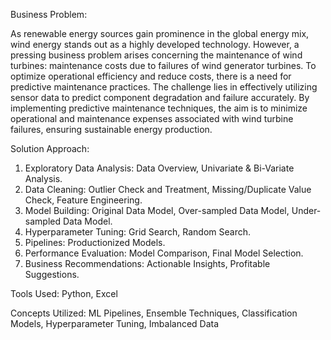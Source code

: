 Business Problem:

As renewable energy sources gain prominence in the global energy mix, wind energy stands out as a highly developed technology. However, a pressing business problem arises concerning the maintenance of wind turbines: maintenance costs due to failures of wind generator turbines.
To optimize operational efficiency and reduce costs, there is a need for predictive maintenance practices. The challenge lies in effectively utilizing sensor data to predict component degradation and failure accurately. 
By implementing predictive maintenance techniques, the aim is to minimize operational and maintenance expenses associated with wind turbine failures, ensuring sustainable energy production.

Solution Approach:
1. Exploratory Data Analysis: Data Overview, Univariate & Bi-Variate Analysis.
2. Data Cleaning: Outlier Check and Treatment, Missing/Duplicate Value Check, Feature Engineering.
3. Model Building: Original Data Model, Over-sampled Data Model, Under-sampled Data Model.
4. Hyperparameter Tuning: Grid Search, Random Search.
5. Pipelines: Productionized Models.
6. Performance Evaluation: Model Comparison, Final Model Selection.
7. Business Recommendations: Actionable Insights, Profitable Suggestions.

Tools Used: Python, Excel

Concepts Utilized: ML Pipelines, Ensemble Techniques, Classification Models, Hyperparameter Tuning, Imbalanced Data
